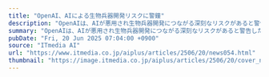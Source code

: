 ```yaml
---
title: "OpenAI、AIによる生物兵器開発リスクに警鐘"
description: "OpenAIは、AIが悪用され生物兵器開発につながる深刻なリスクがあると警告した。同社の将来のAIモデルは専門知識のない人物による生物学的脅威の作成を可能にする恐れがあるという。有害リクエストの拒否や専門家との連携、疑わしい行為の監視などの多角的な対策を講じ、社会全体の防御力向上も提唱している。"
summary: "OpenAIは、AIが悪用され生物兵器開発につながる深刻なリスクがあると警告した。同社の将来のAIモデルは専門知識のない人物による生物学的脅威の作成を可能にする恐れがあるという。有害リクエストの拒否や専門家との連携、疑わしい行為の監視などの多角的な対策を講じ、社会全体の防御力向上も提唱している。"
pubDate: "Fri, 20 Jun 2025 07:04:00 +0900"
source: "ITmedia AI"
url: "https://www.itmedia.co.jp/aiplus/articles/2506/20/news054.html"
thumbnail: "https://image.itmedia.co.jp/aiplus/articles/2506/20/cover_news054.jpg"
---
```


